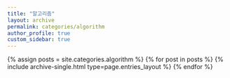 ```yaml
---
title: "알고리즘"
layout: archive
permalink: categories/algorithm
author_profile: true
custom_sidebar: true
---
```



{% assign posts = site.categories.algorithm %}
{% for post in posts %} {% include archive-single.html type=page.entries_layout %} {% endfor %}